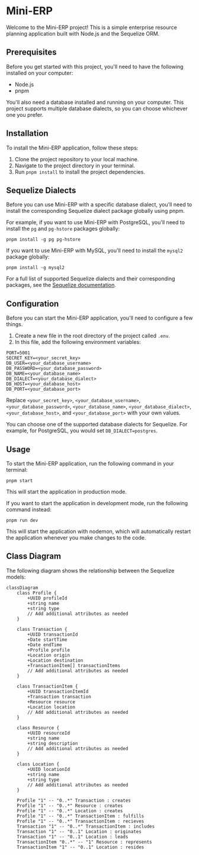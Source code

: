 # Mini-ERP

Welcome to the Mini-ERP project! This is a simple enterprise resource planning application built with Node.js and the Sequelize ORM.

## Prerequisites

Before you get started with this project, you'll need to have the following installed on your computer:

- Node.js
- pnpm

You'll also need a database installed and running on your computer. This project supports multiple database dialects, so you can choose whichever one you prefer.

## Installation

To install the Mini-ERP application, follow these steps:

1. Clone the project repository to your local machine.
2. Navigate to the project directory in your terminal.
3. Run `pnpm install` to install the project dependencies.

## Sequelize Dialects

Before you can use Mini-ERP with a specific database dialect, you'll need to install the corresponding Sequelize dialect package globally using pnpm.

For example, if you want to use Mini-ERP with PostgreSQL, you'll need to install the `pg` and `pg-hstore` packages globally:

```
pnpm install -g pg pg-hstore
```

If you want to use Mini-ERP with MySQL, you'll need to install the `mysql2` package globally:

```
pnpm install -g mysql2
```

For a full list of supported Sequelize dialects and their corresponding packages, see the [Sequelize documentation](https://sequelize.org/).

## Configuration

Before you can start the Mini-ERP application, you'll need to configure a few things.

1. Create a new file in the root directory of the project called `.env`.
2. In this file, add the following environment variables:

```
PORT=5001
SECRET_KEY=<your_secret_key>
DB_USER=<your_database_username>
DB_PASSWORD=<your_database_password>
DB_NAME=<your_database_name>
DB_DIALECT=<your_database_dialect>
DB_HOST=<your_database_host>
DB_PORT=<your_database_port>
```

Replace `<your_secret_key>`, `<your_database_username>`, `<your_database_password>`, `<your_database_name>`, `<your_database_dialect>`, `<your_database_host>`, and `<your_database_port>` with your own values.

You can choose one of the supported database dialects for Sequelize. For example, for PostgreSQL, you would set `DB_DIALECT=postgres`.

## Usage

To start the Mini-ERP application, run the following command in your terminal:

```
pnpm start
```

This will start the application in production mode.

If you want to start the application in development mode, run the following command instead:

```
pnpm run dev
```

This will start the application with nodemon, which will automatically restart the application whenever you make changes to the code.

## Class Diagram

The following diagram shows the relationship between the Sequelize models:

```mermaid
classDiagram
    class Profile {
        +UUID profileId
        +string name
        +string type
        // Add additional attributes as needed
    }

    class Transaction {
        +UUID transactionId
        +Date startTime
        +Date endTime
        +Profile profile
        +Location origin
        +Location destination
        +TransactionItem[] transactionItems
        // Add additional attributes as needed
    }

    class TransactionItem {
        +UUID transactionItemId
        +Transaction transaction
        +Resource resource
        +Location location
        // Add additional attributes as needed
    }

    class Resource {
        +UUID resourceId
        +string name
        +string description
        // Add additional attributes as needed
    }

    class Location {
        +UUID locationId
        +string name
        +string type
        // Add additional attributes as needed
    }

    Profile "1" -- "0..*" Transaction : creates
    Profile "1" -- "0..*" Resource : creates
    Profile "1" -- "0..*" Location : creates
    Profile "1" -- "0..*" TransactionItem : fulfills
    Profile "1" -- "0..*" TransactionItem : recieves
    Transaction "1" -- "0..*" TransactionItem : includes
    Transaction "1" -- "0..1" Location : originates
    Transaction "1" -- "0..1" Location : leads
    TransactionItem "0..*" -- "1" Resource : represents
    TransactionItem "1" -- "0..1" Location : resides
```
